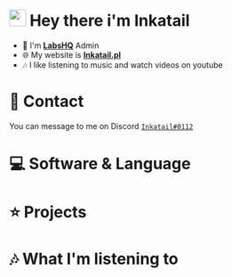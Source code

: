 # <img src="https://raw.githubusercontent.com/MartinHeinz/MartinHeinz/master/wave.gif" width="30px"> **Hey there** i'm __Inkatail__

- 🧪 I'm [**LabsHQ**](https://discord.com/labshq) Admin
- 🌐 My website is [**Inkatail.pl**](https://inkatail.pl)
- 🎶 I like listening to music and watch videos on youtube 

# 💬 Contact

You can message to me on Discord [`Inkatail#0112`](https://discord.com/users/467627370879385600)

# 💻 Software & Language

# ⭐ Projects

# 🎶 What I'm listening to
